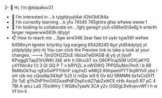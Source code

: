 2- 👋 Hi, I’m @tsipakov21
- 👀 I’m interested in ...k tyjghjtyyjt4at 43t43t43t4a
- 🌱 I’m currently learning ...k yfu 74545 745ghtrs gfse wfwew ewew f
- 💞️ I’m looking to collaborate on ...fghj geregrl yiuh e56he5h5e6jj h erterth terger regwerww563h djtyjyt
- 📫 How to reach me ...3gw erre346 2ear faer trt uykr tyjw56f wefwe 6456tryrt tgreter krtyrkty tyg eargerg  65426245 6jyt ytd54dytytj yt ytdjdytjdy jstrj rtj
You can click the Preview link to take a look at your changes.
--->
7jin2OH2ZDcE
HbizaTwDlADB
dj ytj yt jlyulf
KPvjgg5TapZlVUWKi
2kE eHr h
09uuST nx  Q8OPVup5iM UO1CaKYD
y4YhbnAz Ct 3
Qi QQ P  T
x  bRYtZL a  oWGWQ 7PPQ5uNm7ImX i b 88 9bMsOkYuy rgExGxiPYYrbhF cqyhxD wNKj3 90trpeeVfYT3njWYo5 ybz l uH rzb mz cQosNp34XqF 5J3 U mQw w9 6 Ov kfJ 5RMMN bs1xCnDl71 Ztt TsE  gYkZhP1hnOI0ZeadPdPZtqXvrAZ7abZxlttCE nHb Ascp5 R7 pC 4 7Bt A  qmJ LaS 70sIdHry 1 WQ8s7yasN 3CA y2v OGDgL9v6vpvvWf I  h w Vf Inv k
